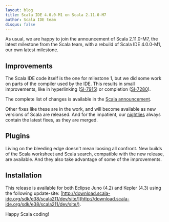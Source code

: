 ```yaml
---
layout: blog
title: Scala IDE 4.0.0-M1 on Scala 2.11.0-M7
author: Scala IDE team
disqus: false
---
```


As usual, we are happy to join the announcement of Scala 2.11.0-M7, the latest milestone from the Scala team, with a rebuild of Scala IDE 4.0.0-M1, our own latest milestone.

## Improvements

The Scala IDE code itself is the one for milestone 1, but we did some work on parts of the compiler used by the IDE. This results in small improvements, like in hyperlinking ([SI-7915]) or completion ([SI-7280]). 

The complete list of changes is available in the [Scala announcement][scala-changelog].

Other fixes like these are in the work, and will become available as new versions of Scala are released. And for the impatient, our [nightlies] always contain the latest fixes, as they are merged.

## Plugins

Living on the bleeding edge doesn't mean loosing all confront. New builds of the Scala worksheet and Scala search, compatible with the new release, are available. And they also take advantage of some of the improvements.

## Installation

This release is available for both Eclipse Juno (4.2) and Kepler (4.3) using the following update-site: [http://download.scala-ide.org/sdk/e38/scala211/dev/site/](http://download.scala-ide.org/sdk/e38/scala211/dev/site/).

Happy Scala coding!

[SI-7915]: https://issues.scala-lang.org/browse/SI-7915
[SI-7280]: https://issues.scala-lang.org/browse/SI-7280
[scala-changelog]: http://scala-lang.org/news/2013/09/28/release-notes-v2.11.0-M5.html
[nightlies]: /download/nightly.html
